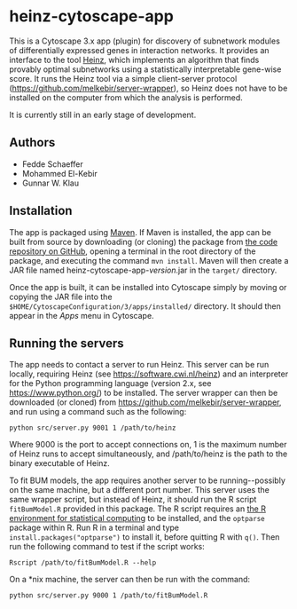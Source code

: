 heinz-cytoscape-app
===================

This is a Cytoscape 3.x app (plugin) for discovery of subnetwork modules of differentially
expressed genes in interaction networks. It provides an interface to the tool [Heinz](https://software.cwi.nl/heinz),
which implements an algorithm that finds provably optimal
subnetworks using a statistically interpretable gene-wise score. It runs the Heinz tool via a simple client-server protocol
(https://github.com/melkebir/server-wrapper), so Heinz does not have to
be installed on the computer from which the analysis is performed.

It is currently still in an early stage of development.

Authors
-------

- Fedde Schaeffer
- Mohammed El-Kebir
- Gunnar W. Klau

Installation
------------

The app is packaged using [Maven](https://maven.apache.org/). If
Maven is installed, the app can be built from source by 
downloading (or cloning) the package from [the code repository
on GitHub](https://github.com/ls-cwi/heinz-app), opening a
terminal in the root directory of the package, and executing the
command `mvn install`. Maven will then create a JAR file named
heinz-cytoscape-app-*version*.jar in the `target/` directory.

Once the app is built, it can be installed into Cytoscape simply by moving or
copying the JAR file into the `$HOME/CytoscapeConfiguration/3/apps/installed/`
directory. It should then appear in the *Apps* menu in Cytoscape.

Running the servers
-------------------

The app needs to contact a server to run Heinz. This server can be
run locally, requiring Heinz (see https://software.cwi.nl/heinz) and
an interpreter for the Python programming language (version 2.x, see
https://www.python.org/) to be installed.  The server wrapper can then be
downloaded (or cloned) from https://github.com/melkebir/server-wrapper,
and run using a command such as the following:

```
python src/server.py 9001 1 /path/to/heinz
```

Where 9000 is the port to accept connections on, 1 is the maximum number
of Heinz runs to accept simultaneously, and /path/to/heinz is the path
to the binary executable of Heinz.

To fit BUM models, the app requires another server to be running--possibly
on the same machine, but a different port number. This server uses the
same wrapper script, but instead of Heinz, it should run the R script
`fitBumModel.R` provided in this package. The R script requires an [the
R environment for statistical computing](http://www.r-project.org/) to
be installed, and the `optparse` package within R. Run R in a terminal
and type `install.packages("optparse")` to install it, before quitting
R with `q()`. Then run the following command to test if the script works:

```
Rscript /path/to/fitBumModel.R --help
```

On a *nix machine, the server can then be run with the command:

```
python src/server.py 9000 1 /path/to/fitBumModel.R
```
